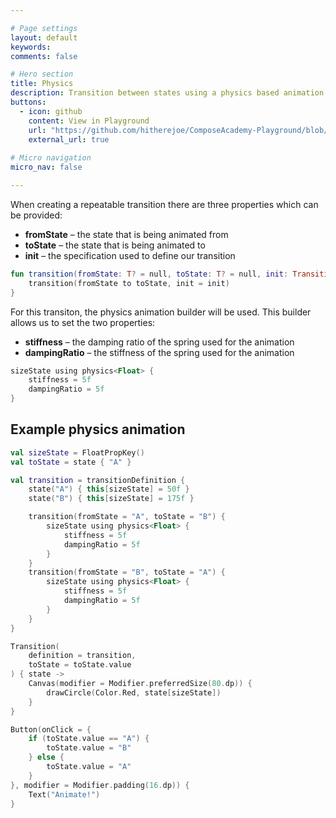 ```yaml
---

# Page settings
layout: default
keywords:
comments: false

# Hero section
title: Physics
description: Transition between states using a physics based animation
buttons:
  - icon: github
    content: View in Playground
    url: "https://github.com/hitherejoe/ComposeAcademy-Playground/blob/master/app/src/main/java/co/joebirch/composeplayground/animation/transitionAnimationDemos.kt"
    external_url: true
    
# Micro navigation
micro_nav: false

---
```


When creating a repeatable transition there are three properties which can be provided:

* **fromState** – the state that is being animated from
* **toState** – the state that is being animated to
* **init** – the specification used to define our transition

```kotlin
fun transition(fromState: T? = null, toState: T? = null, init: TransitionSpec<T>.() -> Unit) {
    transition(fromState to toState, init = init)
}
```

For this transiton, the physics animation builder will be used. This builder allows us to set the two properties: 

* **stiffness** – the damping ratio of the spring used for the animation
* **dampingRatio** – the stiffness of the spring used for the animation

```kotlin
sizeState using physics<Float> {
    stiffness = 5f
    dampingRatio = 5f
}
```

## Example physics animation

```kotlin
val sizeState = FloatPropKey()
val toState = state { "A" }

val transition = transitionDefinition {
    state("A") { this[sizeState] = 50f }
    state("B") { this[sizeState] = 175f }

    transition(fromState = "A", toState = "B") {
        sizeState using physics<Float> {
            stiffness = 5f
            dampingRatio = 5f
        }
    }
    transition(fromState = "B", toState = "A") {
        sizeState using physics<Float> {
            stiffness = 5f
            dampingRatio = 5f
        }
    }
}

Transition(
    definition = transition,
    toState = toState.value
) { state ->
    Canvas(modifier = Modifier.preferredSize(80.dp)) {
        drawCircle(Color.Red, state[sizeState])
    }
}

Button(onClick = {
    if (toState.value == "A") {
        toState.value = "B"
    } else {
        toState.value = "A"
    }
}, modifier = Modifier.padding(16.dp)) {
    Text("Animate!")
}
```
